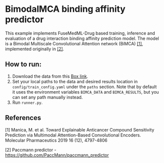 # BimodalMCA binding affinity predictor

This example implements FuseMedML-Drug based training, inference and evaluation of a drug interaction binding affinity prediction model. The model is a Bimodal Multiscale Convolutional Attention network (BiMCA) [[1]](#1), implemented originally in [[2]](#2).

## How to run:
1. Download the data from this [Box link](https://ibm.ent.box.com/s/xtml12cbd9bwb97odxykbl5qzzh147ml/folder/141340279248).
2. Set your local paths to the data and desired results location in `config/train_config.yaml` under the `paths` section. Note that by default it uses the environment variables `BIMCA_DATA` and `BIMCA_RESULTS`, but you can set any path manually instead.
3. Run `runner.py`.

## References
<a id="1">[1]</a>
Manica, M. et al.
Toward Explainable Anticancer Compound Sensitivity Prediction via Multimodal Attention-Based Convolutional Encoders.
Molecular Pharmaceutics 2019 16 (12), 4797-4806

<a id="2">[2]</a>
Paccmann predictor - https://github.com/PaccMann/paccmann_predictor

